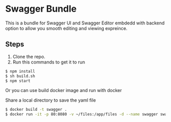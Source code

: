 # Swagger Bundle 
This is a bundle for Swagger UI and Swagger Editor embdedd with backend option to allow you smooth editing and viewing expreince. 
## Steps 
1. Clone the repo.
2. Run this commands to get it to run 
```sh
$ npm install
$ sh build.sh
$ npm start
```
Or you can use build docker image and run with docker

Share a local directory to save the yaml file
```sh
$ docker build -t swagger .
$ docker run -it -p 80:8080 -v ~/files:/app/files -d --name swagger swagger
```

